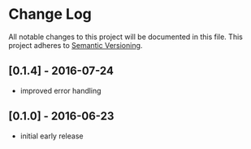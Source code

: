 # Change Log
All notable changes to this project will be documented in this file.
This project adheres to [Semantic Versioning](http://semver.org/).

## [0.1.4] - 2016-07-24
- improved error handling

## [0.1.0] - 2016-06-23
- initial early release
